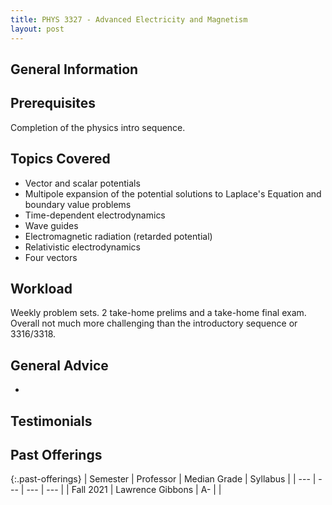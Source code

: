 ```yaml
---
title: PHYS 3327 - Advanced Electricity and Magnetism
layout: post
---
```


<link rel="stylesheet" href="/main.css">

## General Information



## Prerequisites

Completion of the physics intro sequence. 

## Topics Covered

  - Vector and scalar potentials 
  - Multipole expansion of the potential solutions to Laplace's Equation and boundary value problems
  - Time-dependent electrodynamics
  - Wave guides
  - Electromagnetic radiation (retarded potential)
  - Relativistic electrodynamics
  - Four vectors

## Workload

Weekly problem sets. 2 take-home prelims and a take-home final exam. Overall not much more challenging than the introductory sequence or 3316/3318. 

## General Advice

  - 

## Testimonials



## Past Offerings

{:.past-offerings}
| Semester | Professor | Median Grade | Syllabus |
| --- | --- | --- | --- |
| Fall 2021 | Lawrence Gibbons | A- |  |
